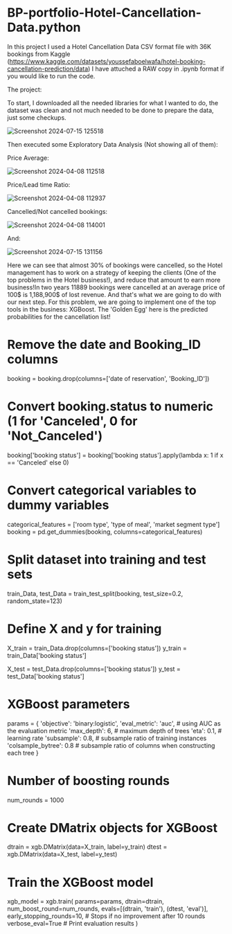 # BP-portfolio-Hotel-Cancellation-Data.python

In this project I used a Hotel Cancellation Data CSV format file with 36K bookings from Kaggle (https://www.kaggle.com/datasets/youssefaboelwafa/hotel-booking-cancellation-prediction/data)
I have attuched a RAW copy in .ipynb format if you would like to run the code.

The project:

To start, I downloaded all the needed libraries for what I wanted to do, the dataset was clean and not much needed to be done to prepare the data, just some checkups.

![Screenshot 2024-07-15 125518](https://github.com/user-attachments/assets/9b2788ee-70ff-464f-a561-4129408df434)

Then executed some Exploratory Data Analysis (Not showing all of them):

Price Average:

![Screenshot 2024-04-08 112518](https://github.com/user-attachments/assets/160ec2cf-1e91-4c7b-803f-80d752a2b14e)

Price/Lead time Ratio:

![Screenshot 2024-04-08 112937](https://github.com/user-attachments/assets/635ef72a-f14f-44e3-b37e-fe64aabea8d2)

Cancelled/Not cancelled bookings:

![Screenshot 2024-04-08 114001](https://github.com/user-attachments/assets/e5eeb69a-620a-4ab9-a315-d273f4aeac40)

And:

![Screenshot 2024-07-15 131156](https://github.com/user-attachments/assets/01de5657-765e-4231-a513-03f1cd5b6b30)


Here we can see that almost 30% of bookings were cancelled, so the Hotel management has to work on a strategy of keeping the clients (One of the top problems in the Hotel business!), and reduce that amount to earn more business!In two years 11889 bookings were cancelled at an average price of 100$ is 1,188,900$ of lost revenue. And that's what we are going to do with our next step. For this problem, we are going to implement one of the top tools in the business: XGBoost. The 'Golden Egg' here is the predicted probabilities for the cancellation list!

# Remove the date and Booking_ID columns
booking = booking.drop(columns=['date of reservation', 'Booking_ID'])

# Convert booking.status to numeric (1 for 'Canceled', 0 for 'Not_Canceled')
booking['booking status'] = booking['booking status'].apply(lambda x: 1 if x == 'Canceled' else 0)

# Convert categorical variables to dummy variables
categorical_features = ['room type', 'type of meal', 'market segment type']
booking = pd.get_dummies(booking, columns=categorical_features)

# Split dataset into training and test sets
train_Data, test_Data = train_test_split(booking, test_size=0.2, random_state=123)

# Define X and y for training
X_train = train_Data.drop(columns=['booking status'])
y_train = train_Data['booking status']

X_test = test_Data.drop(columns=['booking status'])
y_test = test_Data['booking status']

# XGBoost parameters
params = {
    'objective': 'binary:logistic',
    'eval_metric': 'auc',   # using AUC as the evaluation metric
    'max_depth': 6,         # maximum depth of trees
    'eta': 0.1,             # learning rate
    'subsample': 0.8,       # subsample ratio of training instances
    'colsample_bytree': 0.8 # subsample ratio of columns when constructing each tree
}

# Number of boosting rounds
num_rounds = 1000

# Create DMatrix objects for XGBoost
dtrain = xgb.DMatrix(data=X_train, label=y_train)
dtest = xgb.DMatrix(data=X_test, label=y_test)

# Train the XGBoost model
xgb_model = xgb.train(
    params=params,
    dtrain=dtrain,
    num_boost_round=num_rounds,
    evals=[(dtrain, 'train'), (dtest, 'eval')],
    early_stopping_rounds=10,   # Stops if no improvement after 10 rounds
    verbose_eval=True            # Print evaluation results
)


